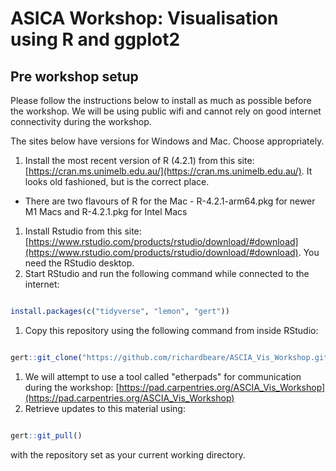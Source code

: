 # ASICA Workshop: Visualisation using R and ggplot2

## Pre workshop setup

Please follow the instructions below to install as much as possible
before the workshop. We will be using public wifi and cannot rely
on good internet connectivity during the workshop.

The sites below have versions for Windows and Mac. Choose appropriately.

1. Install the most recent version of R (4.2.1) from this site: [https://cran.ms.unimelb.edu.au/](https://cran.ms.unimelb.edu.au/). It looks old fashioned, but is the correct place.
* There are two flavours of R for the Mac - R-4.2.1-arm64.pkg for newer M1 Macs and R-4.2.1.pkg for Intel Macs
1. Install Rstudio from this site: [https://www.rstudio.com/products/rstudio/download/#download](https://www.rstudio.com/products/rstudio/download/#download). You need the RStudio desktop.
1. Start RStudio and run the following command while connected to the internet:
```R

install.packages(c("tidyverse", "lemon", "gert"))

```
1. Copy this repository using the following command from inside RStudio:
```R

gert::git_clone("https://github.com/richardbeare/ASCIA_Vis_Workshop.git", "ASCIA_Vis_Workshop")

```
1. We will attempt to use a tool called "etherpads" for communication during the workshop:
[https://pad.carpentries.org/ASCIA_Vis_Workshop](https://pad.carpentries.org/ASCIA_Vis_Workshop)
1. Retrieve updates to this material using:
```R

gert::git_pull()

```
with the repository set as your current working directory.
